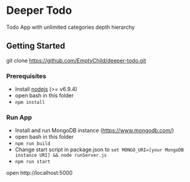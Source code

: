 # Deeper Todo

Todo App with unlimited categories depth hierarchy

## Getting Started

git clone https://github.com/EmptyChild/deeper-todo.git


### Prerequisites

* Install [nodejs](https://nodejs.org/en/) (>= v6.9.4)
* open bash in this folder
* `npm install`

### Run App
* Install and run MongoDB instance (https://www.mongodb.com/)
* open bash in this folder
* `npm run build`
* Change start script in package.json to `set MONGO_URI=[your MongoDB instance URI] && node runServer.js`
* `npm run start`

open http://localhost:5000
